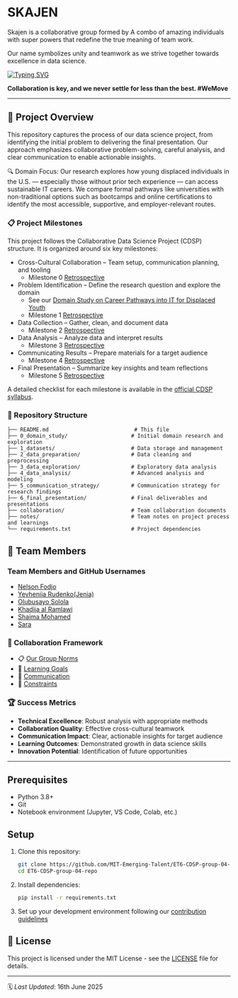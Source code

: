# SKAJEN

 Skajen is a collaborative group formed by A combo of amazing individuals
  with super powers that redefine the true meaning of team work.

  Our name symbolizes unity and teamwork as we strive together towards
    excellence in data science.

[![Typing SVG](https://readme-typing-svg.herokuapp.com?font=Fira+Code&size=27&pause=1000&color=00F71E&vCenter=true&width=907&height=60&lines=The+SKAJEN;Solola+-++Shayma+-+Sara+-+Khadija+-+Jenia+-++Nelson)](https://git.io/typing-svg)

   **Collaboration is key, and we never settle for less than the best.
    #WeMove**

---

## 🎯 Project Overview

This repository captures the process of our data science project, from
identifying the initial problem to delivering the final presentation. Our
approach emphasizes collaborative problem-solving, careful analysis, and clear
communication to enable actionable insights.

 🔍 Domain Focus: Our research explores how young displaced individuals in the U.S. — especially those without prior
tech experience — can access sustainable IT careers. We compare formal pathways like universities with non-traditional
options such as bootcamps and online certifications to identify the most accessible,
supportive, and employer-relevant routes.

### 📋 Project Milestones

This project follows the Collaborative Data Science Project (CDSP)
 structure. It is organized around six key milestones:

- Cross-Cultural Collaboration – Team setup, communication planning, and tooling
  - Milestone 0 [Retrospective](collaboration/retrospectives/0_cross_cultural_collaboration.md)
- Problem Identification – Define the research question and explore the domain
  - See our [Domain Study on Career Pathways into IT for Displaced Youth](0_domain_study)
  - Milestone 1 [Retrospective](collaboration/retrospectives/1_problem_identification.md)
- Data Collection – Gather, clean, and document data
  - Milestone 2 [Retrospective](collaboration/retrospectives/2_data_collection.md)
- Data Analysis – Analyze data and interpret results
  - Milestone 3 [Retrospective](collaboration/retrospectives/3_data_analysis.md)
- Communicating Results – Prepare materials for a target audience
  - Milestone 4 [Retrospective](collaboration/retrospectives/4_communicating_results.md)
- Final Presentation – Summarize key insights and team reflections
  - Milestone 5 [Retrospective](collaboration/retrospectives/5_final_presentation.md)

A detailed checklist for each milestone is available in the
[official CDSP syllabus](https://docs.google.com/document/d/1TaoVVqJD5EqmBGLw6_qzph8EZnuL6uhY/edit?tab=t.0).

### 📁 Repository Structure

```text
├── README.md                           # This file
├── 0_domain_study/                    # Initial domain research and exploration
├── 1_datasets/                        # Data storage and management
├── 2_data_preparation/                # Data cleaning and preprocessing
├── 3_data_exploration/                # Exploratory data analysis
├── 4_data_analysis/                   # Advanced analysis and modeling
├── 5_communication_strategy/          # Communication strategy for research findings
├── 6_final_presentation/              # Final deliverables and presentations
├── collaboration/                     # Team collaboration documents
├── notes/                             # Team notes on project process and learnings
└── requirements.txt                   # Project dependencies
```

## 👥 Team Members

### Team Members and GitHub Usernames

- [Nelson Fodjo](https://github.com/FKN237)
- [Yevheniia Rudenko(Jenia)](https://github.com/Yevheniia-Rudenko)
- [Olubusayo Solola](https://github.com/Simi-Solola)
- [Khadija al Ramlawi](https://github.com/Khadijaramlawi)
- [Shaima Mohamed](https://github.com/Shaymamohd)
- [Sara](https://github.com/sara-shahin-cell)

### 🤝 Collaboration Framework

- 📋 [Our Group Norms](collaboration/README.md)
- 🎯 [Learning Goals](collaboration/learning_goals.md)
- 💬 [Communication](collaboration/communication.md)
- 🚧 [Constraints](collaboration/constraints.md)

### 🏆 Success Metrics

- **Technical Excellence**: Robust analysis with appropriate methods
- **Collaboration Quality**: Effective cross-cultural teamwork
- **Communication Impact**: Clear, actionable insights for target audience
- **Learning Outcomes**: Demonstrated growth in data science skills
- **Innovation Potential**: Identification of future opportunities

 ---

## Prerequisites

- Python 3.8+
- Git
- Notebook environment (Jupyter, VS Code, Colab, etc.)

## Setup

1. Clone this repository:

   ```bash
   git clone https://github.com/MIT-Emerging-Talent/ET6-CDSP-group-04-repo.git
   cd ET6-CDSP-group-04-repo
   ```

2. Install dependencies:

   ```bash
   pip install -r requirements.txt
   ```

3. Set up your development environment following our [contribution guidelines](docs/CONTRIBUTING.md)

## 📝 License

This project is licensed under the MIT License - see the [LICENSE](LICENSE) file
for details.

---

🗓️ *Last Updated*: 16th June 2025
